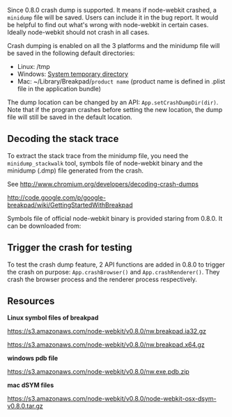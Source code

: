 Since 0.8.0 crash dump is supported. It means if node-webkit crashed, a `minidump` file will be saved. Users can include it in the bug report. It would be helpful to find out what's wrong with node-webkit in certain cases. Ideally node-webkit should not crash in all cases.

Crash dumping is enabled on all the 3 platforms and the minidump file will be saved in the following default directories:

 * Linux: /tmp
 * Windows: [System temporary directory](http://msdn.microsoft.com/en-us/library/windows/desktop/aa364992%28v=vs.85%29.aspx)
 * Mac: ~/Library/Breakpad/`product name`  (product name is defined in .plist file in the application bundle)

The dump location can be changed by an API: `App.setCrashDumpDir(dir)`. Note that if the program crashes before setting the new location, the dump file will still be saved in the default location.

## Decoding the stack trace ##

To extract the stack trace from the minidump file, you need the `minidump_stackwalk` tool, symbols file of node-webkit binary and the minidump (.dmp) file generated from the crash. 

See http://www.chromium.org/developers/decoding-crash-dumps  

http://code.google.com/p/google-breakpad/wiki/GettingStartedWithBreakpad

Symbols file of official node-webkit binary is provided staring from 0.8.0. It can be downloaded from:

## Trigger the crash for testing ##

To test the crash dump feature, 2 API functions are added in 0.8.0 to trigger the crash on purpose: `App.crashBrowser()` and `App.crashRenderer()`. They crash the browser process and the renderer process respectively.

## Resources ##

**Linux symbol files of breakpad**

https://s3.amazonaws.com/node-webkit/v0.8.0/nw.breakpad.ia32.gz

https://s3.amazonaws.com/node-webkit/v0.8.0/nw.breakpad.x64.gz

**windows pdb file**

https://s3.amazonaws.com/node-webkit/v0.8.0/nw.exe.pdb.zip

**mac dSYM files**

https://s3.amazonaws.com/node-webkit/v0.8.0/node-webkit-osx-dsym-v0.8.0.tar.gz
